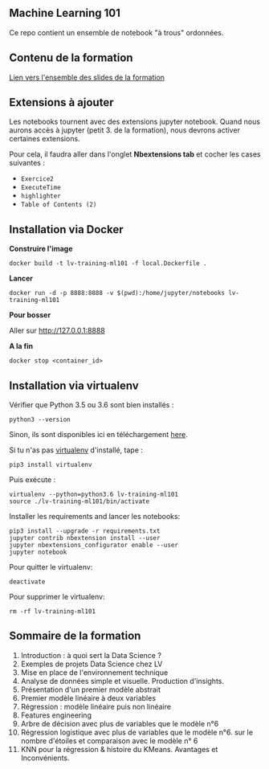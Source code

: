 ## Machine Learning 101 ##

Ce repo contient un ensemble de notebook "à trous" ordonnées.

## Contenu de la formation

[Lien vers l'ensemble des slides de la formation](https://docs.google.com/presentation/d/1UkE6inFQK_Y0cv-yHPYJ0JjxtAihAPQDoY0HYbeL3Js/edit?usp=sharing)

## Extensions à ajouter
Les notebooks tournent avec des extensions jupyter notebook.
Quand nous aurons accès à jupyter (petit 3. de la formation), nous devrons activer certaines extensions.

Pour cela, il faudra aller dans l'onglet __Nbextensions tab__ et cocher les cases suivantes :
+ `Exercice2`
+ `ExecuteTime`
+ `highlighter`
+ `Table of Contents (2)`

## Installation via Docker

__Construire l'image__

```
docker build -t lv-training-ml101 -f local.Dockerfile .
```

__Lancer__

```
docker run -d -p 8888:8888 -v $(pwd):/home/jupyter/notebooks lv-training-ml101
```

__Pour bosser__

Aller sur http://127.0.0.1:8888

__A la fin__

```
docker stop <container_id>
```

## Installation via virtualenv

Vérifier que Python 3.5 ou 3.6 sont bien installés :

```
python3 --version
```

Sinon, ils sont disponibles ici en téléchargement [here](https://www.python.org/downloads/release/python-368/).

Si tu n'as pas [virtualenv](https://pypi.org/project/virtualenv/) d'installé, tape :

```
pip3 install virtualenv
```

Puis exécute :
```
virtualenv --python=python3.6 lv-training-ml101
source ./lv-training-ml101/bin/activate
```

Installer les requirements and lancer les notebooks:

```
pip3 install --upgrade -r requirements.txt
jupyter contrib nbextension install --user
jupyter nbextensions_configurator enable --user
jupyter notebook
```

Pour quitter le virtualenv:

```
deactivate
```

Pour supprimer le virtualenv:

```
rm -rf lv-training-ml101
```




## Sommaire de la formation

1. Introduction : à quoi sert la Data Science ?
2. Exemples de projets Data Science chez LV
3. Mise en place de l'environnement technique
4. Analyse de données simple et visuelle. Production d'insights.
5. Présentation d'un premier modèle abstrait
6. Premier modèle linéaire à deux variables
7. Régression : modèle linéaire puis non linéaire
8. Features engineering
9. Arbre de décision avec plus de variables que le modèle n°6
10. Régression logistique avec plus de variables que le modèle n°6. sur le nombre d'étoiles et comparaison avec le modèle n° 6
11. KNN pour la régression & histoire du KMeans. Avantages et Inconvénients. 
